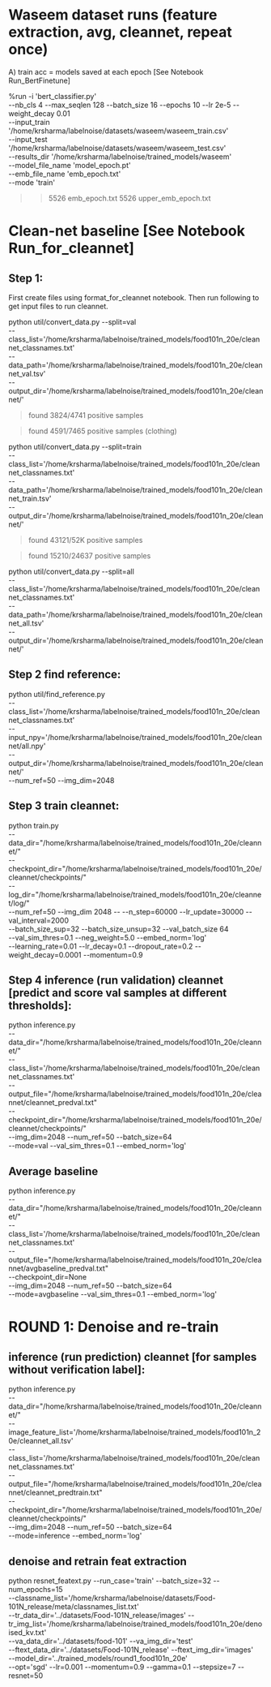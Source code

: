 # Waseem dataset runs (feature extraction, avg, cleannet, repeat once)
     
A) train acc = models saved at each epoch [See Notebook Run_BertFinetune]

%run -i 'bert_classifier.py' \
--nb_cls 4 --max_seqlen 128 --batch_size 16 --epochs 10 --lr 2e-5 --weight_decay 0.01 \
--input_train '/home/krsharma/labelnoise/datasets/waseem/waseem_train.csv' \
--input_test '/home/krsharma/labelnoise/datasets/waseem/waseem_test.csv' \
--results_dir '/home/krsharma/labelnoise/trained_models/waseem' \
--model_file_name 'model_epoch.pt' \
--emb_file_name 'emb_epoch.txt' \
--mode 'train'

>> 5526 emb_epoch.txt
>> 5526 upper_emb_epoch.txt

# Clean-net baseline  [See Notebook Run_for_cleannet]


## Step 1:

First create files using format_for_cleannet notebook. Then run following to get input files to run cleannet.

python util/convert_data.py --split=val \
--class_list='/home/krsharma/labelnoise/trained_models/food101n_20e/cleannet_classnames.txt' \
--data_path='/home/krsharma/labelnoise/trained_models/food101n_20e/cleannet_val.tsv' \
--output_dir='/home/krsharma/labelnoise/trained_models/food101n_20e/cleannet/'

> found 3824/4741 positive samples

> found 4591/7465 positive samples (clothing)


python util/convert_data.py --split=train \
--class_list='/home/krsharma/labelnoise/trained_models/food101n_20e/cleannet_classnames.txt' \
--data_path='/home/krsharma/labelnoise/trained_models/food101n_20e/cleannet_train.tsv' \
--output_dir='/home/krsharma/labelnoise/trained_models/food101n_20e/cleannet/'

> found 43121/52K positive samples

> found 15210/24637 positive samples

python util/convert_data.py --split=all \
--class_list='/home/krsharma/labelnoise/trained_models/food101n_20e/cleannet_classnames.txt' \
--data_path='/home/krsharma/labelnoise/trained_models/food101n_20e/cleannet_all.tsv' \
--output_dir='/home/krsharma/labelnoise/trained_models/food101n_20e/cleannet/'


## Step 2 find reference: 
python util/find_reference.py \
--class_list='/home/krsharma/labelnoise/trained_models/food101n_20e/cleannet_classnames.txt' \
--input_npy='/home/krsharma/labelnoise/trained_models/food101n_20e/cleannet/all.npy' \
--output_dir='/home/krsharma/labelnoise/trained_models/food101n_20e/cleannet/' \
--num_ref=50 --img_dim=2048


## Step 3 train cleannet:
python train.py \
--data_dir="/home/krsharma/labelnoise/trained_models/food101n_20e/cleannet/" \
--checkpoint_dir="/home/krsharma/labelnoise/trained_models/food101n_20e/cleannet/checkpoints/" \
--log_dir="/home/krsharma/labelnoise/trained_models/food101n_20e/cleannet/log/" \
--num_ref=50 --img_dim 2048 --
--n_step=60000 --lr_update=30000 --val_interval=2000 \
--batch_size_sup=32 --batch_size_unsup=32 --val_batch_size 64 \
--val_sim_thres=0.1 --neg_weight=5.0 --embed_norm='log' \
--learning_rate=0.01 --lr_decay=0.1 --dropout_rate=0.2 --weight_decay=0.0001 --momentum=0.9


## Step 4 inference (run validation) cleannet [predict and score val samples at different thresholds]:
python inference.py \
--data_dir="/home/krsharma/labelnoise/trained_models/food101n_20e/cleannet/" \
--class_list='/home/krsharma/labelnoise/trained_models/food101n_20e/cleannet_classnames.txt' \
--output_file="/home/krsharma/labelnoise/trained_models/food101n_20e/cleannet/cleannet_predval.txt" \
--checkpoint_dir="/home/krsharma/labelnoise/trained_models/food101n_20e/cleannet/checkpoints/" \
--img_dim=2048 --num_ref=50 --batch_size=64 \
--mode=val --val_sim_thres=0.1 --embed_norm='log'


## Average baseline

python inference.py \
--data_dir="/home/krsharma/labelnoise/trained_models/food101n_20e/cleannet/" \
--class_list='/home/krsharma/labelnoise/trained_models/food101n_20e/cleannet_classnames.txt' \
--output_file="/home/krsharma/labelnoise/trained_models/food101n_20e/cleannet/avgbaseline_predval.txt" \
--checkpoint_dir=None \
--img_dim=2048 --num_ref=50 --batch_size=64 \
--mode=avgbaseline --val_sim_thres=0.1 --embed_norm='log'


# ROUND 1: Denoise and re-train

## inference (run prediction) cleannet [for samples without verification label]:
    
python inference.py \
--data_dir="/home/krsharma/labelnoise/trained_models/food101n_20e/cleannet/" \
--image_feature_list='/home/krsharma/labelnoise/trained_models/food101n_20e/cleannet_all.tsv' \
--class_list='/home/krsharma/labelnoise/trained_models/food101n_20e/cleannet_classnames.txt' \
--output_file="/home/krsharma/labelnoise/trained_models/food101n_20e/cleannet/cleannet_predtrain.txt" \
--checkpoint_dir="/home/krsharma/labelnoise/trained_models/food101n_20e/cleannet/checkpoints/" \
--img_dim=2048 --num_ref=50 --batch_size=64 \
--mode=inference --embed_norm='log'


## denoise and retrain feat extraction

python resnet_featext.py --run_case='train' --batch_size=32 --num_epochs=15 \
--classname_list='/home/krsharma/labelnoise/datasets/Food-101N_release/meta/classnames_list.txt' \
--tr_data_dir='../datasets/Food-101N_release/images' --tr_img_list='/home/krsharma/labelnoise/trained_models/food101n_20e/denoised_kv.txt' \
--va_data_dir='../datasets/food-101' --va_img_dir='test' \
--ftext_data_dir='../datasets/Food-101N_release' --ftext_img_dir='images' \
--model_dir='../trained_models/round1_food101n_20e' \
--opt='sgd' --lr=0.001 --momentum=0.9 --gamma=0.1 --stepsize=7 --resnet=50


    


